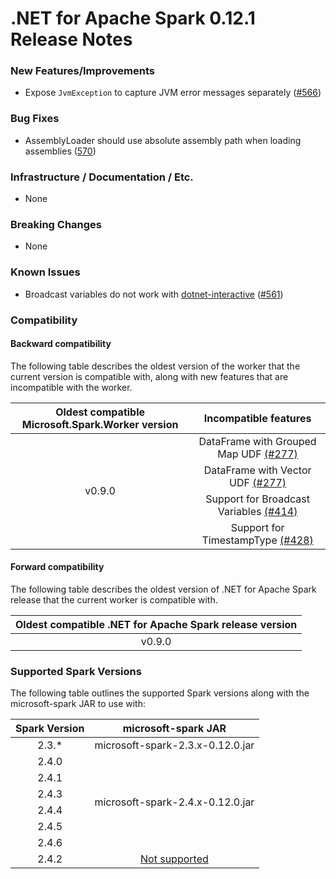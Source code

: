 # .NET for Apache Spark 0.12.1 Release Notes

### New Features/Improvements

* Expose `JvmException` to capture JVM error messages separately ([#566](https://github.com/dotnet/spark/pull/566))

### Bug Fixes

* AssemblyLoader should use absolute assembly path when loading assemblies ([570](https://github.com/dotnet/spark/pull/570))

### Infrastructure / Documentation / Etc.

* None

### Breaking Changes

* None

### Known Issues

* Broadcast variables do not work with [dotnet-interactive](https://github.com/dotnet/interactive) ([#561](https://github.com/dotnet/spark/pull/561))

### Compatibility

#### Backward compatibility

The following table describes the oldest version of the worker that the current version is compatible with, along with new features that are incompatible with the worker.

<table>
    <thead>
        <tr>
            <th>Oldest compatible Microsoft.Spark.Worker version</th>
            <th>Incompatible features</th>
        </tr>
    </thead>
    <tbody align="center">
        <tr>
            <td rowspan=4>v0.9.0</td>
            <td>DataFrame with Grouped Map UDF <a href="https://github.com/dotnet/spark/pull/277">(#277)</a></td>
        </tr>
        <tr>
            <td>DataFrame with Vector UDF <a href="https://github.com/dotnet/spark/pull/277">(#277)</a></td>
        </tr>
        <tr>
            <td>Support for Broadcast Variables <a href="https://github.com/dotnet/spark/pull/414">(#414)</a></td>
        </tr>
        <tr>
            <td>Support for TimestampType <a href="https://github.com/dotnet/spark/pull/428">(#428)</a></td>
        </tr>
    </tbody>
</table>

#### Forward compatibility

The following table describes the oldest version of .NET for Apache Spark release that the current worker is compatible with.

<table>
    <thead>
        <tr>
            <th>Oldest compatible .NET for Apache Spark release version</th>
        </tr>
    </thead>
    <tbody align="center">
        <tr>
            <td>v0.9.0</td>
        </tr>
    </tbody>
</table>

### Supported Spark Versions

The following table outlines the supported Spark versions along with the microsoft-spark JAR to use with:

<table>
    <thead>
        <tr>
            <th>Spark Version</th>
            <th>microsoft-spark JAR</th>
        </tr>
    </thead>
    <tbody align="center">
        <tr>
            <td>2.3.*</td>
            <td>microsoft-spark-2.3.x-0.12.0.jar</td>
        </tr>
        <tr>
            <td>2.4.0</td>
            <td rowspan=6>microsoft-spark-2.4.x-0.12.0.jar</td>
        </tr>
        <tr>
            <td>2.4.1</td>
        </tr>
        <tr>
            <td>2.4.3</td>
        </tr>
        <tr>
            <td>2.4.4</td>
        </tr>
        <tr>
            <td>2.4.5</td>
        </tr>
        <tr>
            <td>2.4.6</td>
        </tr>
        <tr>
            <td>2.4.2</td>
            <td><a href="https://github.com/dotnet/spark/issues/60">Not supported</a></td>
        </tr>
    </tbody>
</table>

